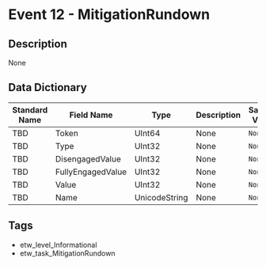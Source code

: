 # Event 12 - MitigationRundown

## Description
None

## Data Dictionary
|Standard Name|Field Name|Type|Description|Sample Value|
|---|---|---|---|---|
|TBD|Token|UInt64|None|`None`|
|TBD|Type|UInt32|None|`None`|
|TBD|DisengagedValue|UInt32|None|`None`|
|TBD|FullyEngagedValue|UInt32|None|`None`|
|TBD|Value|UInt32|None|`None`|
|TBD|Name|UnicodeString|None|`None`|

## Tags
* etw_level_Informational
* etw_task_MitigationRundown